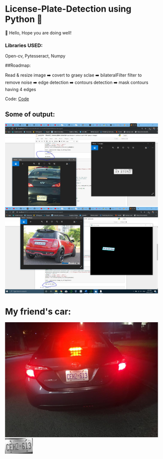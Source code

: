 # License-Plate-Detection using Python 🐍
👋 Hello, Hope you are doing well!

### Libraries USED:
Open-cv,
Pytesseract,
Numpy

##Roadmap:

Read & resize image :arrow_right: covert to graey sclae :arrow_right: bilateralFilter filter to remove noise :arrow_right: edge detection :arrow_right: contours detection :arrow_right: mask contours having 4 edges


Code: [Code](https://github.com/jigarpatel931/License-Plate-Detection/blob/master/Model2_license%20plate%20detection-Final%20Part.ipynb) 

## Some of output:
![alt text](https://github.com/jigarpatel931/License-Plate-Detection/blob/master/Output_2.JPG)
![alt text](https://github.com/jigarpatel931/License-Plate-Detection/blob/master/Output_3.JPG)


# My friend's car:

![alt text](https://github.com/jigarpatel931/License-Plate-Detection/blob/master/3333.jpeg)
![alt text](https://github.com/jigarpatel931/License-Plate-Detection/blob/master/3333_output.jpg)
